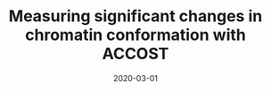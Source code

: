 ---
title: "Measuring significant changes in chromatin conformation with ACCOST"
collection: publications
permalink: /publications/2020-03-01-Measuring-significant-changes-in-chromatin-conformation-with-ACCOST
date: 2020-03-01
paperurl: 'https://doi.org/10.1093/nar/gkaa069'
code: 'https://bitbucket.org/noblelab/accost'
citation: 'K.&nbsp;B. Cook, B.&nbsp;H. Hristov, K.&nbsp;G. Le&nbsp;Roch, J.-P. Vert, &amp; W.&nbsp;S. Noble.
Measuring significant changes in chromatin conformation with <span class="bibtex-protected">ACCOST</span>.
<em>Nucleic Acids Res.</em>, 48(5):2303–2311, 2020.'
---